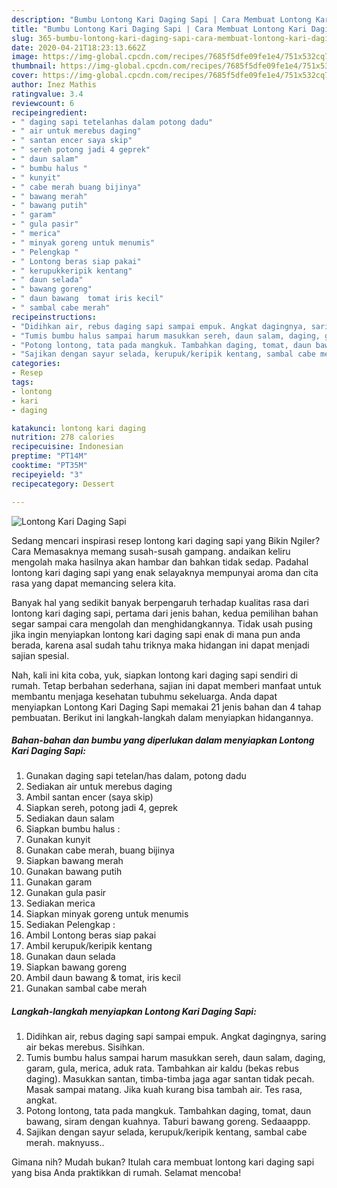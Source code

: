```yaml
---
description: "Bumbu Lontong Kari Daging Sapi | Cara Membuat Lontong Kari Daging Sapi Yang Paling Enak"
title: "Bumbu Lontong Kari Daging Sapi | Cara Membuat Lontong Kari Daging Sapi Yang Paling Enak"
slug: 365-bumbu-lontong-kari-daging-sapi-cara-membuat-lontong-kari-daging-sapi-yang-paling-enak
date: 2020-04-21T18:23:13.662Z
image: https://img-global.cpcdn.com/recipes/7685f5dfe09fe1e4/751x532cq70/lontong-kari-daging-sapi-foto-resep-utama.jpg
thumbnail: https://img-global.cpcdn.com/recipes/7685f5dfe09fe1e4/751x532cq70/lontong-kari-daging-sapi-foto-resep-utama.jpg
cover: https://img-global.cpcdn.com/recipes/7685f5dfe09fe1e4/751x532cq70/lontong-kari-daging-sapi-foto-resep-utama.jpg
author: Inez Mathis
ratingvalue: 3.4
reviewcount: 6
recipeingredient:
- " daging sapi tetelanhas dalam potong dadu"
- " air untuk merebus daging"
- " santan encer saya skip"
- " sereh potong jadi 4 geprek"
- " daun salam"
- " bumbu halus "
- " kunyit"
- " cabe merah buang bijinya"
- " bawang merah"
- " bawang putih"
- " garam"
- " gula pasir"
- " merica"
- " minyak goreng untuk menumis"
- " Pelengkap "
- " Lontong beras siap pakai"
- " kerupukkeripik kentang"
- " daun selada"
- " bawang goreng"
- " daun bawang  tomat iris kecil"
- " sambal cabe merah"
recipeinstructions:
- "Didihkan air, rebus daging sapi sampai empuk. Angkat dagingnya, saring air bekas merebus. Sisihkan."
- "Tumis bumbu halus sampai harum masukkan sereh, daun salam, daging, garam, gula, merica, aduk rata. Tambahkan air kaldu (bekas rebus daging). Masukkan santan, timba-timba jaga agar santan tidak pecah. Masak sampai matang. Jika kuah kurang bisa tambah air. Tes rasa, angkat."
- "Potong lontong, tata pada mangkuk. Tambahkan daging, tomat, daun bawang, siram dengan kuahnya. Taburi bawang goreng. Sedaaappp."
- "Sajikan dengan sayur selada, kerupuk/keripik kentang, sambal cabe merah. maknyuss.."
categories:
- Resep
tags:
- lontong
- kari
- daging

katakunci: lontong kari daging 
nutrition: 278 calories
recipecuisine: Indonesian
preptime: "PT14M"
cooktime: "PT35M"
recipeyield: "3"
recipecategory: Dessert

---
```



![Lontong Kari Daging Sapi](https://img-global.cpcdn.com/recipes/7685f5dfe09fe1e4/751x532cq70/lontong-kari-daging-sapi-foto-resep-utama.jpg)

Sedang mencari inspirasi resep lontong kari daging sapi yang Bikin Ngiler? Cara Memasaknya memang susah-susah gampang. andaikan keliru mengolah maka hasilnya akan hambar dan bahkan tidak sedap. Padahal lontong kari daging sapi yang enak selayaknya mempunyai aroma dan cita rasa yang dapat memancing selera kita.



Banyak hal yang sedikit banyak berpengaruh terhadap kualitas rasa dari lontong kari daging sapi, pertama dari jenis bahan, kedua pemilihan bahan segar sampai cara mengolah dan menghidangkannya. Tidak usah pusing jika ingin menyiapkan lontong kari daging sapi enak di mana pun anda berada, karena asal sudah tahu triknya maka hidangan ini dapat menjadi sajian spesial.


Nah, kali ini kita coba, yuk, siapkan lontong kari daging sapi sendiri di rumah. Tetap berbahan sederhana, sajian ini dapat memberi manfaat untuk membantu menjaga kesehatan tubuhmu sekeluarga. Anda dapat menyiapkan Lontong Kari Daging Sapi memakai 21 jenis bahan dan 4 tahap pembuatan. Berikut ini langkah-langkah dalam menyiapkan hidangannya.

<!--inarticleads1-->

##### Bahan-bahan dan bumbu yang diperlukan dalam menyiapkan Lontong Kari Daging Sapi:

1. Gunakan  daging sapi tetelan/has dalam, potong dadu
1. Sediakan  air untuk merebus daging
1. Ambil  santan encer (saya skip)
1. Siapkan  sereh, potong jadi 4, geprek
1. Sediakan  daun salam
1. Siapkan  bumbu halus :
1. Gunakan  kunyit
1. Gunakan  cabe merah, buang bijinya
1. Siapkan  bawang merah
1. Gunakan  bawang putih
1. Gunakan  garam
1. Gunakan  gula pasir
1. Sediakan  merica
1. Siapkan  minyak goreng untuk menumis
1. Sediakan  Pelengkap :
1. Ambil  Lontong beras siap pakai
1. Ambil  kerupuk/keripik kentang
1. Gunakan  daun selada
1. Siapkan  bawang goreng
1. Ambil  daun bawang &amp; tomat, iris kecil
1. Gunakan  sambal cabe merah




<!--inarticleads2-->

##### Langkah-langkah menyiapkan Lontong Kari Daging Sapi:

1. Didihkan air, rebus daging sapi sampai empuk. Angkat dagingnya, saring air bekas merebus. Sisihkan.
1. Tumis bumbu halus sampai harum masukkan sereh, daun salam, daging, garam, gula, merica, aduk rata. Tambahkan air kaldu (bekas rebus daging). Masukkan santan, timba-timba jaga agar santan tidak pecah. Masak sampai matang. Jika kuah kurang bisa tambah air. Tes rasa, angkat.
1. Potong lontong, tata pada mangkuk. Tambahkan daging, tomat, daun bawang, siram dengan kuahnya. Taburi bawang goreng. Sedaaappp.
1. Sajikan dengan sayur selada, kerupuk/keripik kentang, sambal cabe merah. maknyuss..




Gimana nih? Mudah bukan? Itulah cara membuat lontong kari daging sapi yang bisa Anda praktikkan di rumah. Selamat mencoba!
